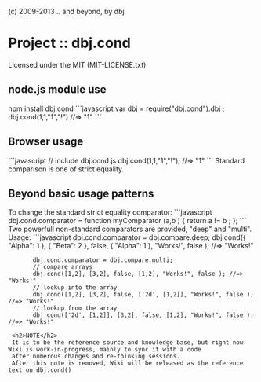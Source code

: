 ﻿(c) 2009-2013 .. and beyond, by dbj  

 <h1>Project :: dbj.cond  </h1>

 Licensed under the MIT (MIT-LICENSE.txt)  


 <h2>node.js module use</h2>
      npm install dbj.cond
 ```javascript
        var dbj = require("dbj.cond").dbj ;
				dbj.cond(1,1,"1","!") //=> "1"
 ```
 <h2>Browser usage</h2>
 ```javascript
                // include dbj.cond.js
				dbj.cond(1,1,"1","!"); //=> "1"
 ```
 Standard comparison is one of strict equality.  
 <h2>Beyond basic usage patterns</h2>
 To change the standard strict equality comparator:   
 ```javascript
        dbj.cond.comparator = function myComparator (a,b ) { return a != b ; };
 ```
 Two powerfull non-standard comparators are provided, "deep" and "multi". Usage:   
 ```javascript
       dbj.cond.comparator = dbj.compare.deep;
	   	   dbj.cond({ "Alpha": 1 }, 
		            { "Beta": 2 }, false, 
					{ "Alpha": 1 }, "Works!", 
					false ); //=> "Works!"

	       dbj.cond.comparator = dbj.compare.multi;
		   // compare arrays
	   	   dbj.cond([1,2], [3,2], false, [1,2], "Works!", false ); //=> "Works!"
		   // lookup into the array
	   	   dbj.cond([1,2], [3,2], false, ['2d', [1,2]], "Works!", false ); //=> "Works!"
		   // lookup from the array
	   	   dbj.cond(['2d', [1,2]], [3,2], false, [1,2], "Works!", false ); //=> "Works!"
```
 <h2>NOTE</h2> 
 It is to be the reference source and knowledge base, but right now Wiki is work-in-progress, mainly to sync it with a code 
 after numerous changes and re-thinking sessions. 
 After this note is removed, Wiki will be released as the reference text on dbj.cond()

 
